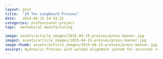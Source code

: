 ```yaml
---
layout: post
title:  "24 Ton Longboard Presses"
date:   2014-04-15 14:34:25
categories: professional-project
tags:  mechanical manufacturing

image: assets/article_images/2015-04-15-presses/press-banner.jpg
image2: assets/article_images/2015-04-15-presses/press-banner.jpg
image-thumb: assets/article_images/2015-04-15-presses/press-banner.jpg
excerpt: Hydraulic Presses with welded alignment system for accurate repeatable board lamination.
---
```

